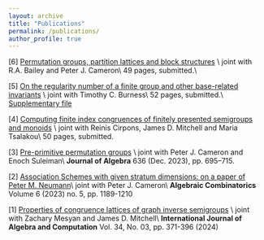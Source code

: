 ```yaml
---
layout: archive
title: "Publications"
permalink: /publications/
author_profile: true
---
```


[6] [Permutation groups, partition lattices and block structures](https://arxiv.org/abs/2409.10461) \\
joint with R.A. Bailey and Peter J. Cameron\\
49 pages, submitted.\\

[5] [On the regularity number of a finite group and other base-related invariants](https://arxiv.org/abs/2405.15300) \\
joint with Timothy C. Burness\\
52 pages, submitted.\\
[Supplementary file](https://seis.bristol.ac.uk/~tb13602/docs/regcomp.pdf)

[4] [Computing finite index congruences of finitely presented semigroups and monoids](https://arxiv.org/abs/2302.06295) \\
joint with Reinis Cirpons, James D. Mitchell and Maria Tsalakou\\
50 pages, submitted.

[3] [Pre-primitive permutation groups](https://www.sciencedirect.com/science/article/pii/S0021869323004593) \\
joint with Peter J. Cameron and Enoch Suleiman\\
**Journal of Algebra** 636 (Dec. 2023), pp. 695–715. 

[2] [Association Schemes with given stratum dimensions: on a paper of Peter M. Neumann](https://alco.centre-mersenne.org/articles/10.5802/alco.307/)\\
joint with Peter J. Cameron\\
**Algebraic Combinatorics** Volume 6 (2023) no. 5, pp. 1189-1210

[1] [Properties of congruence lattices of graph inverse semigroups](https://doi.org/10.1142/S0218196724500139) \\
joint with Zachary Mesyan and James D. Mitchell\\
**International Journal of Algebra and Computation** Vol. 34, No. 03, pp. 371-396 (2024)
